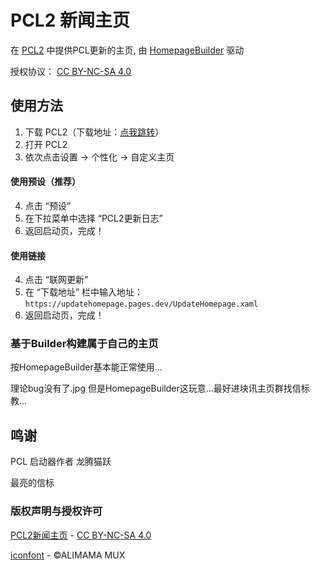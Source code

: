# PCL2 新闻主页



在 [PCL2](https://github.com/Hex-Dragon/PCL2) 中提供PCL更新的主页, 由 [HomepageBuilder](https://github.com/Light-Beacon/HomepageBuilder) 驱动


授权协议：
[CC BY-NC-SA 4.0](https://creativecommons.org/licenses/by-nc-sa/)

## 使用方法
1. 下载 PCL2（下载地址：[点我跳转](https://afdian.net/p/0164034c016c11ebafcb52540025c377)）
2. 打开 PCL2
3. 依次点击设置 -> 个性化 -> 自定义主页
#### 使用预设（推荐）
4. 点击 “预设”
5. 在下拉菜单中选择 “PCL2更新日志”
6. 返回启动页，完成！
#### 使用链接
4. 点击 “联网更新”
5. 在 “下载地址” 栏中输入地址：`https://updatehomepage.pages.dev/UpdateHomepage.xaml`
6. 返回启动页，完成！

### 基于Builder构建属于自己的主页
按HomepageBuilder基本能正常使用...

理论bug没有了.jpg 但是HomepageBuilder这玩意...最好进块讯主页群找信标教...


## 鸣谢

PCL 启动器作者 龙腾猫跃

最亮的信标
### 版权声明与授权许可

[PCL2新闻主页](news.bugjump.net) - [CC BY-NC-SA 4.0](https://creativecommons.org/licenses/by-nc-sa/4.0/)


[iconfont](https://www.iconfont.cn) - ©ALIMAMA MUX
